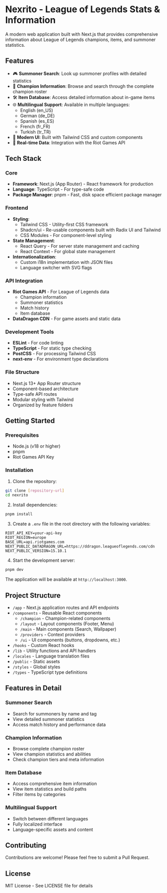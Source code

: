 # Nexrito - League of Legends Stats & Information

A modern web application built with Next.js that provides comprehensive information about League of Legends champions, items, and summoner statistics.

## Features

- 🎮 **Summoner Search**: Look up summoner profiles with detailed statistics
- 🦸 **Champion Information**: Browse and search through the complete champion roster
- 🛠️ **Item Database**: Access detailed information about in-game items
- 🌐 **Multilingual Support**: Available in multiple languages:
  - English (en_US)
  - German (de_DE)
  - Spanish (es_ES)
  - French (fr_FR)
  - Turkish (tr_TR)
- 🎨 **Modern UI**: Built with Tailwind CSS and custom components
- 🔄 **Real-time Data**: Integration with the Riot Games API

## Tech Stack

### Core

- **Framework**: Next.js (App Router) - React framework for production
- **Language**: TypeScript - For type-safe code
- **Package Manager**: pnpm - Fast, disk space efficient package manager

### Frontend

- **Styling**:
  - Tailwind CSS - Utility-first CSS framework
  - Shadcn/ui - Re-usable components built with Radix UI and Tailwind
  - CSS Modules - For component-level styling
- **State Management**:
  - React Query - For server state management and caching
  - React Context - For global state management
- **Internationalization**:
  - Custom i18n implementation with JSON files
  - Language switcher with SVG flags

### API Integration

- **Riot Games API** - For League of Legends data
  - Champion information
  - Summoner statistics
  - Match history
  - Item database
- **DataDragon CDN** - For game assets and static data

### Development Tools

- **ESLint** - For code linting
- **TypeScript** - For static type checking
- **PostCSS** - For processing Tailwind CSS
- **next-env** - For environment type declarations

### File Structure

- Next.js 13+ App Router structure
- Component-based architecture
- Type-safe API routes
- Modular styling with Tailwind
- Organized by feature folders

## Getting Started

### Prerequisites

- Node.js (v18 or higher)
- pnpm
- Riot Games API Key

### Installation

1. Clone the repository:

```bash
git clone [repository-url]
cd nexrito
```

2. Install dependencies:

```bash
pnpm install
```

3. Create a `.env` file in the root directory with the following variables:

```env
RIOT_API_KEY=your-api-key
RIOT_REGION=europe
BASE_URL=api.riotgames.com
NEXT_PUBLIC_DATADRAGON_URL=https://ddragon.leagueoflegends.com/cdn
NEXT_PUBLIC_VERSION=15.10.1
```

4. Start the development server:

```bash
pnpm dev
```

The application will be available at `http://localhost:3000`.

## Project Structure

- `/app` - Next.js application routes and API endpoints
- `/components` - Reusable React components
  - `/champion` - Champion-related components
  - `/layout` - Layout components (Footer, Menu)
  - `/main` - Main components (Search, Wallpaper)
  - `/providers` - Context providers
  - `/ui` - UI components (buttons, dropdowns, etc.)
- `/hooks` - Custom React hooks
- `/lib` - Utility functions and API handlers
- `/locales` - Language translation files
- `/public` - Static assets
- `/styles` - Global styles
- `/types` - TypeScript type definitions

## Features in Detail

### Summoner Search

- Search for summoners by name and tag
- View detailed summoner statistics
- Access match history and performance data

### Champion Information

- Browse complete champion roster
- View champion statistics and abilities
- Check champion tiers and meta information

### Item Database

- Access comprehensive item information
- View item statistics and build paths
- Filter items by categories

### Multilingual Support

- Switch between different languages
- Fully localized interface
- Language-specific assets and content

## Contributing

Contributions are welcome! Please feel free to submit a Pull Request.

## License

MIT License - See LICENSE file for details

